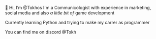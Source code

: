 👋 Hi, I’m @Tokhos
I'm a Communicologist with experience in marketing, social media and also *a little bit of* game development

Currently learning Python and trying to make my carrer as programmer

You can find me on discord @Tokh

